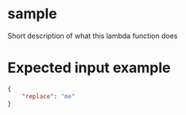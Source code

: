 # sample
Short description of what this lambda function does

# Expected input example
```json
{
    "replace": "me"
}
```

